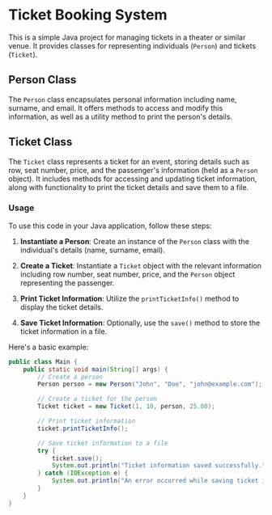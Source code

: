 # Ticket Booking System

This is a simple Java project for managing tickets in a theater or similar venue. It provides classes for representing individuals (`Person`) and tickets (`Ticket`). 

## Person Class

The `Person` class encapsulates personal information including name, surname, and email. It offers methods to access and modify this information, as well as a utility method to print the person's details.

## Ticket Class

The `Ticket` class represents a ticket for an event, storing details such as row, seat number, price, and the passenger's information (held as a `Person` object). It includes methods for accessing and updating ticket information, along with functionality to print the ticket details and save them to a file.

### Usage

To use this code in your Java application, follow these steps:

1. **Instantiate a Person**: Create an instance of the `Person` class with the individual's details (name, surname, email).
   
2. **Create a Ticket**: Instantiate a `Ticket` object with the relevant information including row number, seat number, price, and the `Person` object representing the passenger.
   
3. **Print Ticket Information**: Utilize the `printTicketInfo()` method to display the ticket details.
   
4. **Save Ticket Information**: Optionally, use the `save()` method to store the ticket information in a file.

Here's a basic example:

```java
public class Main {
    public static void main(String[] args) {
        // Create a person
        Person person = new Person("John", "Doe", "john@example.com");

        // Create a ticket for the person
        Ticket ticket = new Ticket(1, 10, person, 25.00);

        // Print ticket information
        ticket.printTicketInfo();

        // Save ticket information to a file
        try {
            ticket.save();
            System.out.println("Ticket information saved successfully.");
        } catch (IOException e) {
            System.out.println("An error occurred while saving ticket information: " + e.getMessage());
        }
    }
}
